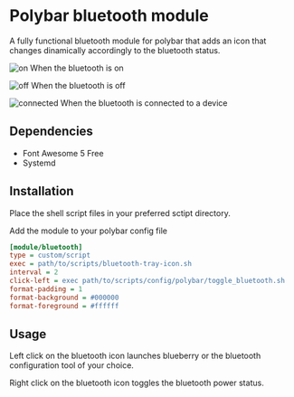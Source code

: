 # Polybar bluetooth module
A fully functional bluetooth module for polybar that adds an icon that changes dinamically accordingly to the bluetooth status.

![on](https://github.com/adiSuper94/polybar-bluetooth/blob/master/screenshots/on.png) When the bluetooth is on

![off](https://github.com/adiSuper94/polybar-bluetooth/blob/master/screenshots/off.png) When the bluetooth is off

![connected](https://github.com/adiSuper94/polybar-bluetooth/blob/master/screenshots/connected.png) When the bluetooth is connected to a device

## Dependencies
- Font Awesome 5 Free
- Systemd

## Installation

Place the shell script files in your preferred sctipt directory.

Add  the module to your polybar config file
```ini
[module/bluetooth]
type = custom/script
exec = path/to/scripts/bluetooth-tray-icon.sh
interval = 2
click-left = exec path/to/scripts/config/polybar/toggle_bluetooth.sh
format-padding = 1
format-background = #000000
format-foreground = #ffffff
```
## Usage
Left click on the bluetooth icon launches blueberry or the bluetooth configuration tool of your choice.

Right click on the bluetooth icon toggles the bluetooth power status.
